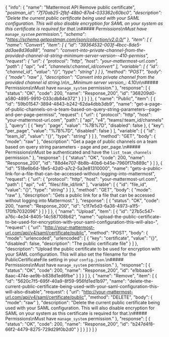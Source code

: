 {
  "info": {
    "name": "Mattermost API Remove public certificate",
    "_postman_id": "7f70ab25-2fbf-48b0-87a4-033362c60bc0",
    "description": "Delete the current public certificate being used with your SAML configuration. This will also disable encryption for SAML on your system as this certificate is required for that.\n##### Permissions\nMust have `manage_system` permission.",
    "schema": "https://schema.getpostman.com/json/collection/v2.0.0/"
  },
  "item": [
    {
      "name": "Convert",
      "item": [
        {
          "id": "39364532-003f-4bcc-8de5-dd3ae8d36a88",
          "name": "convert-into-private-channel-from-the-provided-channel-id-string-minimum-server-version--410-permiss",
          "request": {
            "url": {
              "protocol": "http",
              "host": "your-mattermost-url.com",
              "path": [
                "api",
                "v4",
                "channels/:channel_id/convert"
              ],
              "variable": [
                {
                  "id": "channel_id",
                  "value": "{}",
                  "type": "string"
                }
              ]
            },
            "method": "POST",
            "body": {
              "mode": "raw"
            },
            "description": "Convert into private channel from the provided channel id string.\n\n__Minimum server version__: 4.10\n\n##### Permissions\nMust have `manage_system` permission."
          },
          "response": [
            {
              "status": "OK",
              "code": 200,
              "name": "Response_200",
              "id": "368209d0-a580-4895-9910-033cdb84e372"
            }
          ]
        }
      ]
    },
    {
      "name": "Public",
      "item": [
        {
          "id": "59b01547-3894-4843-b242-62da4dbb3db9",
          "name": "get-a-page-of-public-channels-on-a-team-based-on-query-string-parameters--page-and-per-page-permissi",
          "request": {
            "url": {
              "protocol": "http",
              "host": "your-mattermost-url.com",
              "path": [
                "api",
                "v4",
                "teams/:team_id/channels"
              ],
              "query": [
                {
                  "key": "page",
                  "value": "%7B%7D",
                  "disabled": false
                },
                {
                  "key": "per_page",
                  "value": "%7B%7D",
                  "disabled": false
                }
              ],
              "variable": [
                {
                  "id": "team_id",
                  "value": "{}",
                  "type": "string"
                }
              ]
            },
            "method": "GET",
            "body": {
              "mode": "raw"
            },
            "description": "Get a page of public channels on a team based on query string parameters - page and per_page.\n##### Permissions\nMust be authenticated and have the `list_team_channels` permission."
          },
          "response": [
            {
              "status": "OK",
              "code": 200,
              "name": "Response_200",
              "id": "88d4e707-8b8b-40b6-b45e-7960f17b889c"
            }
          ]
        },
        {
          "id": "518e6b6d-18e5-42d0-a7c2-5a3e81310000",
          "name": "gets-a-public-link-for-a-file-that-can-be-accessed-without-logging-into-mattermost",
          "request": {
            "url": {
              "protocol": "http",
              "host": "your-mattermost-url.com",
              "path": [
                "api",
                "v4",
                "files/:file_id/link"
              ],
              "variable": [
                {
                  "id": "file_id",
                  "value": "{}",
                  "type": "string"
                }
              ]
            },
            "method": "GET",
            "body": {
              "mode": "raw"
            },
            "description": "Gets a public link for a file that can be accessed without logging into Mattermost."
          },
          "response": [
            {
              "status": "OK",
              "code": 200,
              "name": "Response_200",
              "id": "c1f7e5d3-6a38-4973-a1f5-170fb7032096"
            }
          ]
        }
      ]
    },
    {
      "name": "Upload",
      "item": [
        {
          "id": "27b5c547-a76c-4e34-8405-14c587108b62",
          "name": "upload-the-public-certificate-to-be-used-for-encryption-with-your-saml-configuration-this-will-also-",
          "request": {
            "url": "http://your-mattermost-url.com/api/v4/saml/certificate/public",
            "method": "POST",
            "body": {
              "mode": "urlencoded",
              "urlencoded": [
                {
                  "key": "certificate",
                  "value": "{}",
                  "disabled": false,
                  "description": "The public certificate file"
                }
              ]
            },
            "description": "Upload the public certificate to be used for encryption with your SAML configuration. This will also set the filename for the PublicCertificateFile setting in your `config.json`.\n##### Permissions\nMust have `manage_system` permission."
          },
          "response": [
            {
              "status": "OK",
              "code": 200,
              "name": "Response_200",
              "id": "e1bbaac6-8aac-474e-ae9b-b838d1ed6fbe"
            }
          ]
        }
      ]
    },
    {
      "name": "Remove",
      "item": [
        {
          "id": "5620c7f5-695f-40a9-8f59-956fd1ed1b97",
          "name": "delete-the-current-public-certificate-being-used-with-your-saml-configuration-this-will-also-disable",
          "request": {
            "url": "http://your-mattermost-url.com/api/v4/saml/certificate/public",
            "method": "DELETE",
            "body": {
              "mode": "raw"
            },
            "description": "Delete the current public certificate being used with your SAML configuration. This will also disable encryption for SAML on your system as this certificate is required for that.\n##### Permissions\nMust have `manage_system` permission."
          },
          "response": [
            {
              "status": "OK",
              "code": 200,
              "name": "Response_200",
              "id": "b247d4f8-66f2-4479-8275-729d29f0b2d0"
            }
          ]
        }
      ]
    }
  ]
}